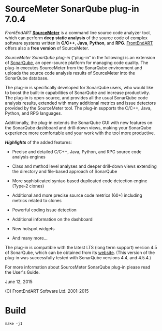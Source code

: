 # SourceMeter SonarQube plug-in 7.0.4

*FrontEndART* **[SourceMeter]** is a command line source code analyzer tool, which can perform **deep static analysis** of the source code of complex software systems written in **C/C++**, **Java**, **Python**, and **RPG**. [FrontEndART] offers also a **free version** of SourceMeter.

*SourceMeter SonarQube plug-in* ("plug-in" in the following) is an extension of [SonarQube], an open-source platform for managing code quality. The plug-in executes SourceMeter from the SonarQube environment and uploads the source code analysis results of SourceMeter into the SonarQube database.

The plug-in is specifically developed for SonarQube users, who would like to boost the built-in capabilities of SonarQube and increase productivity. The plug-in is open-source, and provides all the usual SonarQube code analysis results, extended with many additional metrics and issue detectors provided by the SourceMeter tool. The plug-in supports the C/C++, Java, Python, and RPG languages.

Additionally, the plug-in extends the SonarQube GUI with new features on the SonarQube dashboard and drill-down views, making your SonarQube experience more comfortable and your work with the tool more productive.

***Highlights*** of the added features:

- Precise and detailed C/C++, Java, Python, and RPG source code analysis engines

- Class and method level analyses and deeper drill-down views extending the directory and file-based approach of SonarQube

- More sophisticated syntax-based duplicated code detection engine (Type-2 clones)

- Additional and more precise source code metrics (60+) including metrics related to clones

- Powerful coding issue detection

- Additional information on the dashboard

- New hotspot widgets

- And many more...

The plug-in is compatible with the latest LTS (long term support) version 4.5 of SonarQube, which can be obtained from its [website].
(This version of the plug-in was successfully tested with SonarQube versions 4.4, and 4.5.4.)

For more information about SourceMeter SonarQube plug-in please read the User's Guide.

June 12, 2015

(C) FrontEndART Software Ltd. 2001-2015

[FrontEndART]:https://www.frontendart.com/
[SourceMeter]:https://www.sourcemeter.com/
[SonarQube]:http://www.sonarqube.org/
[website]:http://www.sonarqube.org/downloads


# Build
`make -j1`

